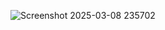 ![Screenshot 2025-03-08 235702](https://github.com/user-attachments/assets/5cddff2b-b01a-4222-a18c-2612931ff47a)
